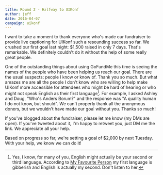 ```yaml
---
title: Round 2 - Halfway to UIKonf
author: jeff
date: 2016-04-07
campaign: uikonf
---
```


I want to take a moment to thank everyone who's made our fundraiser to provide live captioning for UIKonf such a resounding success so far. We crushed our first goal last night: $1,500 raised in only 7 days. That's remarkable. We definitely couldn't do it without the help of some really great people.

One of the outstanding things about using GoFundMe this time is seeing the names of the people who have been helping us reach our goal. There are the usual suspects: people I know or know of. Thank you so much. But what amazes me are all the people I don't know who are willing to help make UIKonf more accessible for attendees who might be hard of hearing or who might not speak English as their first language[^language]. For example, I asked Ashley and Doug, "Who's Anders Borum?" and the response was "A quality human I do not know, but should".  We can't properly thank all the anonymous donors, but we wouldn't have made our goal without you. Thanks so much!

If you've blogged about the fundraiser, please let me know (my DMs are open). If you've tweeted about it, I'm happy to retweet you, just DM me the link. We appreciate all your help.

Based on progress so far, we're setting a goal of $2,000 by next Tuesday. With your help, we know we can do it!

[^language]: Yes, I know, for many of you, English might actually be your second or third language. According to [My Favourite Person](https://metrocat.org/2015/12/holiday-cheer) my first language is gibberish and English is actually my second. Don't listen to her.
